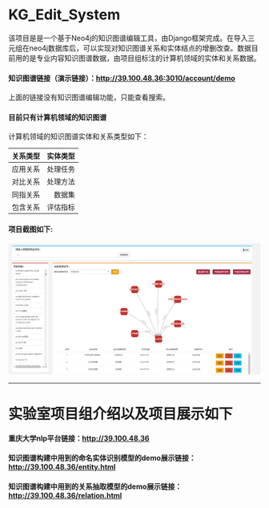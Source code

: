 # **KG_Edit_System**
该项目是是一个基于Neo4j的知识图谱编辑工具，由Django框架完成。在导入三元组在neo4j数据库后，可以实现对知识图谱关系和实体结点的增删改查。数据目前用的是专业内容知识图谱数据，由项目组标注的计算机领域的实体和关系数据。
#### 知识图谱链接（演示链接）：<http://39.100.48.36:3010/account/demo>
上面的链接没有知识图谱编辑功能，只能查看搜索。
#### 目前只有计算机领域的知识图谱
计算机领域的知识图谱实体和关系类型如下：

| 关系类型        | 实体类型   |
| --------   | -----:  |
| 应用关系      | 处理任务   |
| 对比关系        |   处理方法   |
| 同指关系        |    数据集    |
| 包含关系        |    评估指标    |

#### 项目截图如下:
![demo](https://raw.githubusercontent.com/Cung806/KG_Edit_System/master/demo.png)

----
# 实验室项目组介绍以及项目展示如下
#### 重庆大学nlp平台链接：<http://39.100.48.36>
#### 知识图谱构建中用到的命名实体识别模型的demo展示链接： <http://39.100.48.36/entity.html>
#### 知识图谱构建中用到的关系抽取模型的demo展示链接：<http://39.100.48.36/relation.html>